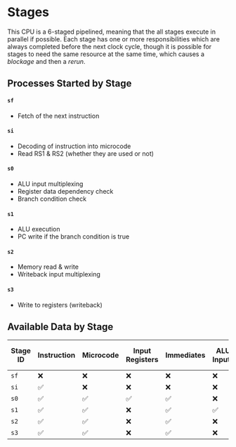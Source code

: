 # Stages

This CPU is a 6-staged pipelined, meaning that the all stages execute in parallel if possible. Each stage has one or more responsibilities which are always completed before the next clock cycle, though it is possible for stages to need the same resource at the same time, which causes a *blockage* and then a *rerun*.

## Processes Started by Stage

#### `sf`

- Fetch of the next instruction

#### `si`

- Decoding of instruction into microcode
- Read RS1 & RS2 (whether they are used or not)

#### `s0`

- ALU input multiplexing
- Register data dependency check
- Branch condition check

#### `s1`

- ALU execution
- PC write if the branch condition is true

#### `s2`

- Memory read & write
- Writeback input multiplexing

#### `s3`

- Write to registers (writeback)

## Available Data by Stage

| Stage ID | Instruction | Microcode | Input Registers | Immediates | ALU Inputs | Data Dependency Check | Branch Condition Check | ALU Output | Writeback Input |
| -------- | ----------- | --------- | --------------- | ---------- | ---------- | --------------------- | ---------------------- | ---------- | --------------- |
| `sf`     | ❌          | ❌        | ❌              | ❌         | ❌         | ❌                    | ❌                     | ❌         | ❌              |
| `si`     | ✅          | ❌        | ❌              | ❌         | ❌         | ❌                    | ❌                     | ❌         | ❌              |
| `s0`     | ✅          | ✅        | ✅              | ✅         | ❌         | ❌                    | ❌                     | ❌         | ❌              |
| `s1`     | ✅          | ✅        | ❌              | ✅         | ✅         | ✅                    | ✅                     | ❌         | ❌              |
| `s2`     | ✅          | ✅        | ❌              | ✅         | ❌         | ❌                    | ❌                     | ✅         | ❌              |
| `s3`     | ✅          | ✅        | ❌              | ✅         | ❌         | ❌                    | ❌                     | ❌         | ✅              |
